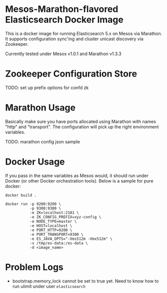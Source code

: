 Mesos-Marathon-flavored Elasticsearch Docker Image
===

This is a docker image for running Elasticsearch 5.x on Mesos via Marathon. It supports configuration sync'ing and cluster unicast discovery via Zookeeper.

Currently tested under Mesos v1.0.1 and Marathon v1.3.3

Zookeeper Configuration Store
===

TODO: set up prefix options for confd zk 

Marathon Usage
=== 

Basically make sure you have ports allocated using Marathon with names "http" and "transport". The configuration will pick up the right environment variables.

TODO: marathon config json sample


Docker Usage
===

If you pass in the same variables as Mesos would, it should run under Docker (or other Docker orchestration tools). Below is a sample for pure docker:

```shell
docker build .

docker run -p 9200:9200 \
           -p 9300:9300 \
           -e ZK=localhost:2181 \
           -e ZK_CONFIG_PREFIX=xyz-config \
           -e NODE_TYPE=master \
           -e HOST=localhost \
           -e PORT_HTTP=9200 \
           -e PORT_TRANSPORT=9300 \
           -e ES_JAVA_OPTS="-Xms512m -Xmx512m" \
           -v /tmp/es-data:/es-data \
           -d <image_name>
```

Problem Logs
===

* bootstrap.memory_lock cannot be set to true yet. Need to know how to run ulimit under user `elasticsearch`